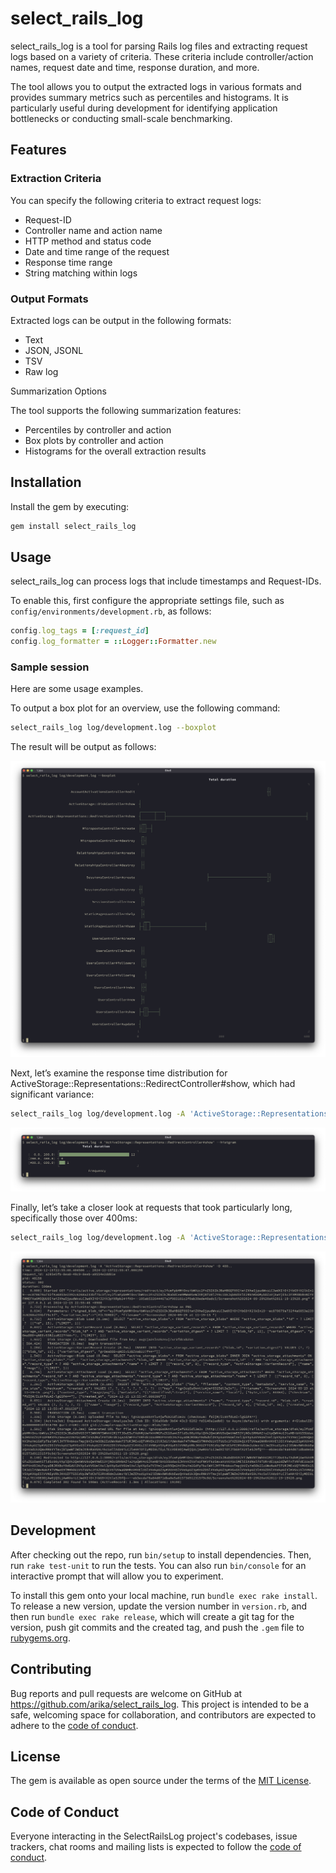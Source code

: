 # select_rails_log

select_rails_log is a tool for parsing Rails log files and extracting request logs based on a variety of criteria.
These criteria include controller/action names, request date and time, response duration, and more.

The tool allows you to output the extracted logs in various formats and provides summary metrics such as percentiles and histograms.
It is particularly useful during development for identifying application bottlenecks or conducting small-scale benchmarking.

## Features

### Extraction Criteria

You can specify the following criteria to extract request logs:

* Request-ID
* Controller name and action name
* HTTP method and status code
* Date and time range of the request
* Response time range
* String matching within logs

### Output Formats

Extracted logs can be output in the following formats:

* Text
* JSON, JSONL
* TSV
* Raw log

Summarization Options

The tool supports the following summarization features:

* Percentiles by controller and action
* Box plots by controller and action
* Histograms for the overall extraction results

## Installation

Install the gem by executing:

```bash
gem install select_rails_log
```

## Usage

select_rails_log can process logs that include timestamps and Request-IDs.

To enable this, first configure the appropriate settings file, such as `config/environments/development.rb`, as follows:

```ruby
config.log_tags = [:request_id]
config.log_formatter = ::Logger::Formatter.new
```

### Sample session

Here are some usage examples.

To output a box plot for an overview, use the following command:

```bash
select_rails_log log/development.log --boxplot
```

The result will be output as follows:

![boxplot](images/boxplot.png)

Next, let’s examine the response time distribution for ActiveStorage::Representations::RedirectController#show, which had significant variance:

```bash
select_rails_log log/development.log -A 'ActiveStorage::Representations::RedirectController#show' --histgram
```
![histgram](images/histgram.png)

Finally, let’s take a closer look at requests that took particularly long, specifically those over 400ms:

```bash
select_rails_log log/development.log -A 'ActiveStorage::Representations::RedirectController#show' -D 400..
```

![text](images/text.png)

## Development

After checking out the repo, run `bin/setup` to install dependencies. Then, run `rake test-unit` to run the tests. You can also run `bin/console` for an interactive prompt that will allow you to experiment.

To install this gem onto your local machine, run `bundle exec rake install`. To release a new version, update the version number in `version.rb`, and then run `bundle exec rake release`, which will create a git tag for the version, push git commits and the created tag, and push the `.gem` file to [rubygems.org](https://rubygems.org).

## Contributing

Bug reports and pull requests are welcome on GitHub at https://github.com/arika/select_rails_log. This project is intended to be a safe, welcoming space for collaboration, and contributors are expected to adhere to the [code of conduct](https://github.com/arika/select_rails_log/blob/master/CODE_OF_CONDUCT.md).

## License

The gem is available as open source under the terms of the [MIT License](https://opensource.org/licenses/MIT).

## Code of Conduct

Everyone interacting in the SelectRailsLog project's codebases, issue trackers, chat rooms and mailing lists is expected to follow the [code of conduct](https://github.com/arika/select_rails_log/blob/master/CODE_OF_CONDUCT.md).

